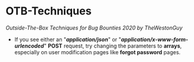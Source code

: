# OTB-Techniques
*Outside-The-Box Techniques for Bug Bounties 2020 by TheWestonGuy*

* If you see either an "***application/json***" or "***application/x-www-form-urlencoded***" **POST** request, try changing the parameters to **arrays**, especially on user modification pages like **forgot password** pages.
